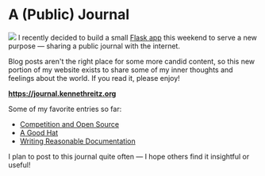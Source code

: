 # A (Public) Journal

 ![](http://images.squarespace-cdn.com/content/v1/665498111876725f7613f1e6/1719666466302-7Q2U11ZDWXNF0WG3WHHN/162ef-956ca-image-asset.jpeg)![]()   I recently decided to build a small [Flask app](https://github.com/kennethreitz/journal) this weekend to serve a new purpose — sharing a public journal with the internet.

 Blog posts aren't the right place for some more candid content, so this new portion of my website exists to share some of my inner thoughts and feelings about the world. If you read it, please enjoy!

 **<https://journal.kennethreitz.org>**

 Some of my favorite entries so far:

 * [Competition and Open Source](https://journal.kennethreitz.org/entry/competition)
* [A Good Hat](https://journal.kennethreitz.org/entry/my-hat)
* [Writing Reasonable Documentation](https://journal.kennethreitz.org/entry/documentation)

 I plan to post to this journal quite often — I hope others find it insightful or useful!
